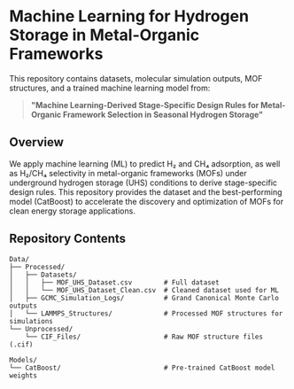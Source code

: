 # Machine Learning for Hydrogen Storage in Metal-Organic Frameworks

This repository contains datasets, molecular simulation outputs, MOF structures, and a trained machine learning model from:

> **"Machine Learning-Derived Stage-Specific Design Rules for Metal-Organic Framework Selection in Seasonal Hydrogen Storage"**  

## Overview

We apply machine learning (ML) to predict H₂ and CH₄ adsorption, as well as H₂/CH₄ selectivity in metal-organic frameworks (MOFs) under underground hydrogen storage (UHS) conditions to derive stage-specific design rules. This repository provides the dataset and the best-performing model (CatBoost) to accelerate the discovery and optimization of MOFs for clean energy storage applications.

## Repository Contents
~~~
Data/
├── Processed/                 
│   ├── Datasets/              
│   │   ├── MOF_UHS_Dataset.csv        # Full dataset
│   │   └── MOF_UHS_Dataset_Clean.csv  # Cleaned dataset used for ML
│   ├── GCMC_Simulation_Logs/          # Grand Canonical Monte Carlo outputs
│   └── LAMMPS_Structures/             # Processed MOF structures for simulations
└── Unprocessed/
    └── CIF_Files/                     # Raw MOF structure files (.cif)

Models/
└── CatBoost/                          # Pre-trained CatBoost model weights
~~~
